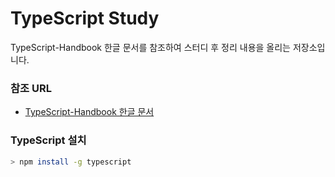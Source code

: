 # TypeScript Study

TypeScript-Handbook 한글 문서를 참조하여 스터디 후 정리 내용을 올리는 저장소입니다.

### 참조 URL
- [TypeScript-Handbook 한글 문서
](https://typescript-kr.github.io/)


### TypeScript 설치

```sh
> npm install -g typescript
```